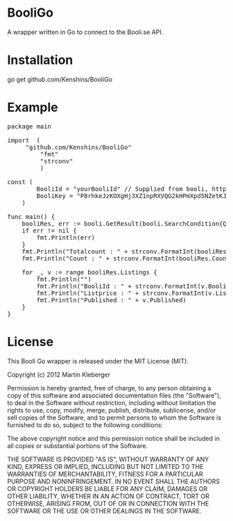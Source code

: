 BooliGo
=======

A wrapper written in Go to connect to the Booli.se API.

Installation
=======

go get github.com/Kenshins/BooliGo

Example
=======
<pre>
package main

import  (
  	 "github.com/Kenshins/BooliGo"
		 "fmt"
		 "strconv"
		 )

const (
		BooliId = "yourBooliId" // Supplied from booli, http://www.booli.se/api/key
		BooliKey = "P8rhkeJzKOXgHj3XZ1npRXVQG2kHPmXpd5NZetKJ" // Supplied from booli, http://www.booli.se/api/key
	)

func main() {
	booliRes, err := booli.GetResult(booli.SearchCondition{Q: "nacka", MaxPrice: 3000000, MinPrice: 300000, MinLivingArea: 65, Limit: 5}, BooliId, BooliKey)
	if err != nil {
		fmt.Println(err)
	}
	fmt.Println("Totalcount : " + strconv.FormatInt(booliRes.TotalCount,10))
	fmt.Println("Count : " + strconv.FormatInt(booliRes.Count,10))

	for _, v := range booliRes.Listings {
		fmt.Println("")
		fmt.Println("BooliId : " + strconv.FormatInt(v.BooliId,10))
		fmt.Println("Listprice : " + strconv.FormatInt(v.ListPrice,10))
		fmt.Println("Published : " + v.Published)
	}
}
</pre>


License
=======
This Booli Go wrapper is released under the MIT License (MIT).

Copyright (c) 2012 Martin Kleberger

Permission is hereby granted, free of charge, to any person obtaining a copy of this software and associated documentation files (the "Software"), to deal in the Software without restriction, including without limitation the rights to use, copy, modify, merge, publish, distribute, sublicense, and/or sell copies of the Software, and to permit persons to whom the Software is furnished to do so, subject to the following conditions:

The above copyright notice and this permission notice shall be included in all copies or substantial portions of the Software.

THE SOFTWARE IS PROVIDED "AS IS", WITHOUT WARRANTY OF ANY KIND, EXPRESS OR IMPLIED, INCLUDING BUT NOT LIMITED TO THE WARRANTIES OF MERCHANTABILITY, FITNESS FOR A PARTICULAR PURPOSE AND NONINFRINGEMENT. IN NO EVENT SHALL THE AUTHORS OR COPYRIGHT HOLDERS BE LIABLE FOR ANY CLAIM, DAMAGES OR OTHER LIABILITY, WHETHER IN AN ACTION OF CONTRACT, TORT OR OTHERWISE, ARISING FROM, OUT OF OR IN CONNECTION WITH THE SOFTWARE OR THE USE OR OTHER DEALINGS IN THE SOFTWARE.